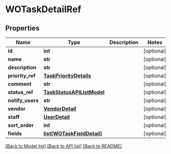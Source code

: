 # WOTaskDetailRef

## Properties
Name | Type | Description | Notes
------------ | ------------- | ------------- | -------------
**id** | **int** |  | [optional] 
**name** | **str** |  | [optional] 
**description** | **str** |  | [optional] 
**priority_ref** | [**TaskPriorityDetails**](TaskPriorityDetails.md) |  | [optional] 
**comment** | **str** |  | [optional] 
**status_ref** | [**TaskStatusAPIListModel**](TaskStatusAPIListModel.md) |  | [optional] 
**notify_users** | **str** |  | [optional] 
**vendor** | [**VendorDetail**](VendorDetail.md) |  | [optional] 
**staff** | [**UserDetail**](UserDetail.md) |  | [optional] 
**sort_order** | **int** |  | [optional] 
**fields** | [**list[WOTaskFieldDetail]**](WOTaskFieldDetail.md) |  | [optional] 

[[Back to Model list]](../README.md#documentation-for-models) [[Back to API list]](../README.md#documentation-for-api-endpoints) [[Back to README]](../README.md)

